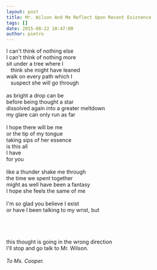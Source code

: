 ```yaml
---
layout: post
title: Mr. Wilson And Me Reflect Upon Recent Existence
tags: []
date: 2015-08-22 10:47:00
author: pietro
---
```

I can't think of nothing else<br/>I can't think of nothing more<br/>sit under a tree where I<br/>&nbsp;&nbsp; think she might have leaned<br/>walk on every path which I<br/>&nbsp;&nbsp; suspect she will go through<br/><br/>as bright a drop can be<br/>before being thought a star<br/>dissolved again into a greater meltdown<br/>my glare can only run as far<br/><br/>I hope there will be me<br/>or the tip of my tongue<br/>taking sips of her essence<br/>is this all<br/>I have<br/>for you<br/><br/>like a thunder shake me through<br/>the time we spent together<br/>might as well have been a fantasy<br/>I hope she feels the same of me<br/><br/>I'm so glad you believe I exist<br/>or have I been talking to my wrist, but<br/><br/><br/><br/><br/>this thought is going in the wrong direction<br/>I'll stop and go talk to Mr. Wilson.<br/><br/><i>To Ms. Cooper.</i><br/>
